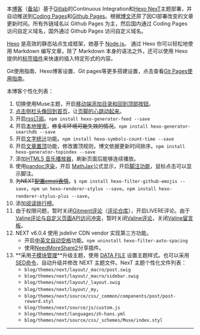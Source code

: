 
本[博客](https://sli1989.github.io)（[备站](https://sli1989.gitlab.io/)）基于[Gitlab](https://pages.gitlab.io/)的Continuous Integration和[Hexo NexT](https://theme-next.org/)主题部署，并自动推送到[Coding Pages](https://pages.coding.me/)和[Github Pages](https://pages.github.com/)。根据[博文](https://wafer.li/Hexo/%E8%A7%A3%E5%86%B3%20Travis%20CI%20%E6%80%BB%E6%98%AF%E6%9B%B4%E6%96%B0%E6%97%A7%E5%8D%9A%E5%AE%A2%E7%9A%84%E9%97%AE%E9%A2%98/)还原了因CI部署改变的文章更新时间。所有外链域名以 Github Pages 为主，然后国内通过 Coding Pages 访问自定义域名，国外通过 Github Pages 访问自定义域名。

[Hexo](https://hexo.io/zh-cn/) 是高效的静态站点生成框架，她基于 [Node.js](https://nodejs.org/)。 通过 Hexo 你可以轻松地使用 Markdown 编写文章，除了 Markdown 本身的语法之外，还可以使用 Hexo 提供的[标签插件](https://hexo.io/zh-cn/docs/tag-plugins.html)来快速的插入特定形式的内容。

Git使用指南、Hexo博客设置、Git pages等更多搭建设置，点击查看[Git Pages使用指南](https://sli1989.github.io/2017/04/02/github-for-win/)。

本博客个性化列表：

1. 切换使用Muse主题，开启[移动端添加目录和回到顶部按钮](https://sli1989.github.io/2017/04/02/github-for-win/#hexo-mobile)。
1. [点击侧栏头像回到首页](https://sli1989.github.io/2017/04/02/github-for-win/#hexo-avatar)，让[页脚的心跳动起来](https://sli1989.github.io/2017/04/02/github-for-win/#hexo-heart)。
1. 开启[rss订阅](https://sli1989.github.io/2017/04/02/github-for-win/#hexo-rss)。`npm install hexo-generator-feed --save`
2. 开启[本地搜索](https://sli1989.github.io/2017/04/02/github-for-win/#local-search)，~~修复IE环境可能失效的情况~~。`npm install hexo-generator-searchdb --save`
3. 开启[文字统计](https://sli1989.github.io/2017/04/02/github-for-win/#hexo-wordcount)功能。`npm install hexo-symbols-count-time --save`
4. 开启[文章置顶](https://sli1989.github.io/2017/04/02/github-for-win/#hexo-topindex)功能，修改置顶规则，博文依据更新时间排序。`npm install hexo-generator-topindex --save`
6. 添加[HTML5 音乐播放器](https://sli1989.github.io/2017/04/02/github-for-win/#h5palyer)，刷新页面后能够连续播放。
8. 使用[pandoc渲染](https://sli1989.github.io/2016/10/17/markdown-user-guide/#hexo-pandoc)，开启 [MathJax](https://sli1989.github.io/2016/10/17/markdown-user-guide/#hexo-mathjax)公式显示，开启[脚注功能](https://sli1989.github.io/2016/10/17/markdown-user-guide/#hexo-footnotes)，鼠标点击可以显示脚注。
9. ~~为NEXT[配置emoji表情](https://sli1989.github.io/2016/10/17/markdown-user-guide/#hexo-emoji)~~。`$ npm install hexo-filter-github-emojis --save`，`npm un hexo-renderer-stylus --save`，`npm install hexo-renderer-stylus-plus --save`，
1. 添加[阅读排行榜](https://sli1989.github.io/2017/04/02/github-for-win/#hexo-hit)。
1. 由于权限问题，暂时关闭[Gitment评论](https://sli1989.github.io/2017/04/02/github-for-win/#gitment)（[评论仓库](https://github.com/sli1989/gitment-comments/issues)），开启LIVERE评论。由于[Valine评论与自定义页面API访问冲突](https://github.com/xCss/Valine/issues/50)，暂时关闭[Valine评论](https://sli1989.github.io/2017/04/02/github-for-win/#valine)，关闭[Valine留言板](https://sli1989.github.io/comments/)。
2. NEXT v6.0.4 使用 jsdelivr CDN vendor 实现第三方功能。
    - 开启[中英文自动空格](https://sli1989.github.io/2017/04/02/github-for-win/#hexo-spacing)功能。`npm uninstall hexo-filter-auto-spacing`
    - 使用[NeedMoreShare2](https://sli1989.github.io/2017/04/02/github-for-win/#hexo-share)分享插件。
1. **采用[子模块管理](https://sli1989.github.io/2017/04/02/github-for-win/#git-submodule)**升级主题，使用 [DATA FILE](https://github.com/sli1989/HEXO-NEXT-CUSTOM/tree/master/source/_data) 设置主题样式。也可以采用[SED命令](https://github.com/sli1989/HEXO-NEXT-CUSTOM/blob/master/FixNext/fixNext.sh)，自动升级并修改 NEXT 主题文件。NexT 主题个性化文件列表：
    - `blog/themes/next/layout/_macro/post.swig`
    - `blog/themes/next/layout/_macro/sidebar.swig`
    - `blog/themes/next/layout/_layout.swig`
    - `blog/themes/next/layout/_my`，
    - `blog/themes/next/source/css/_common/components/post/post-reward.styl`
    - `blog/themes/next/source/js/custom.js`
    - `blog/themes/next/languages/zh-hans.yml`
	- `blog/themes/next/source/css/_schemes/Muse/index.styl`

---
